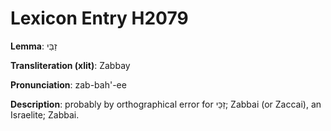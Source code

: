 # Lexicon Entry H2079

**Lemma**: זַבַּי

**Transliteration (xlit)**: Zabbay

**Pronunciation**: zab-bah'-ee

**Description**:
probably by orthographical error for זַכַּי; Zabbai (or Zaccai), an Israelite; Zabbai.
